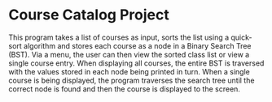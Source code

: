 # Course Catalog Project
This program takes a list of courses as input, sorts the list using a quick-sort algorithm and stores each course as a node in a Binary Search Tree (BST). Via a menu, the user can then view the sorted class list or view a single course entry. When displaying all courses, the entire BST is traversed with the values stored in each node being printed in turn. When a single course is being displayed, the program traverses the search tree until the correct node is found and then the course is displayed to the screen.


